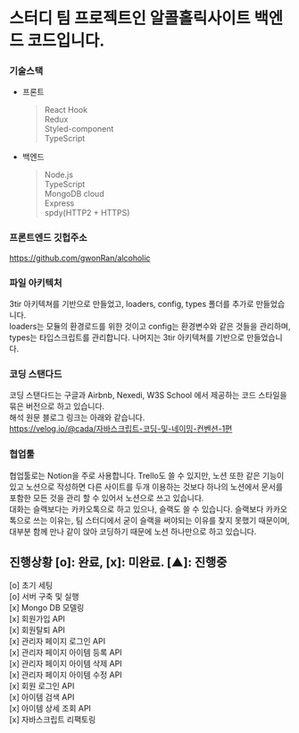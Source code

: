 # 스터디 팀 프로젝트인 알콜홀릭사이트 백엔드 코드입니다.

### 기술스택
* 프론트
  > React Hook  
  > Redux  
  > Styled-component  
  > TypeScript  
* 백엔드
  > Node.js  
  > TypeScript  
  > MongoDB cloud  
  > Express  
  > spdy(HTTP2 + HTTPS)  
### 프론트엔드 깃헙주소  
https://github.com/gwonRan/alcoholic  

### 파일 아키텍처  
3tir 아키텍쳐를 기반으로 만들었고, loaders, config, types 폴더를 추가로 만들었습니다.  
loaders는 모듈의 환경로드를 위한 것이고 config는 환경변수와 같은 것들을 관리하며, types는 타입스크립트를 관리합니다.
나머지는 3tir 아키텍쳐를 기반으로 만들었습니다.  
  
### 코딩 스탠다드  
코딩 스탠다드는 구글과 Airbnb, Nexedi, W3S School 에서 제공하는 코드 스타일을 묶은 버전으로 하고 있습니다.  
해석 원문 블로그 링크는 아래와 같습니다.  
https://velog.io/@cada/자바스크립트-코딩-및-네이밍-컨벤션-1편  
  
### 협업툴  
협업툴로는 Notion을 주로 사용합니다. Trello도 쓸 수 있지만, 노션 또한 같은 기능이 있고 노션으로 작성하면 다른 사이트를 두개 이용하는 것보다 하나의 노션에서 문서를 포함한 모든 것을 관리 할 수 있어서 노션으로 쓰고 있습니다.  
대화는 슬랙보다는 카카오톡으로 하고 있으나, 슬랙도 쓸 수 있습니다. 슬랙보다 카카오톡으로 쓰는 이유는, 팀 스터디에서 굳이 슬랙을 써야되는 이유를 찾지 못했기 때문이며, 대부분 함께 만나 같이 앉아 코딩하기 때문에 노션 하나만으로 하고 있습니다.  
    
## 진행상황 [o]: 완료, [x]: 미완료. [▲]: 진행중 
[o] 초기 세팅  
[o] 서버 구축 및 실행  
[x] Mongo DB 모델링  
[x] 회원가입 API  
[x] 회원탈퇴 API  
[x] 관리자 페이지 로그인 API  
[x] 관리자 페이지 아이템 등록 API  
[x] 관리자 페이지 아이템 삭제 API  
[x] 관리자 페이지 아이템 수정 API  
[x] 회원 로그인 API  
[x] 아이템 검색 API  
[x] 아이템 상세 조회 API  
[x] 자바스크립트 리팩토링

